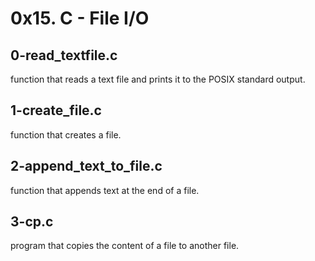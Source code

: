 # 0x15. C - File I/O

## 0-read_textfile.c
function that reads a text file and prints it to the POSIX standard output.

## 1-create_file.c
function that creates a file.

## 2-append_text_to_file.c
function that appends text at the end of a file.

## 3-cp.c
program that copies the content of a file to another file.
